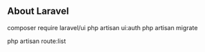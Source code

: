 ## About Laravel

composer require laravel/ui
php artisan ui:auth
php artisan migrate

php artisan route:list